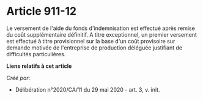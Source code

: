 # Article 911-12

Le versement de l'aide du fonds d'indemnisation est effectué après remise du coût supplémentaire définitif. A titre
exceptionnel, un premier versement est effectué à titre provisionnel sur la base d'un coût provisoire sur demande motivée de
l'entreprise de production déléguée justifiant de difficultés particulières.

**Liens relatifs à cet article**

_Créé par_:

  - Délibération n°2020/CA/11 du 29 mai 2020 - art. 3, v. init.
